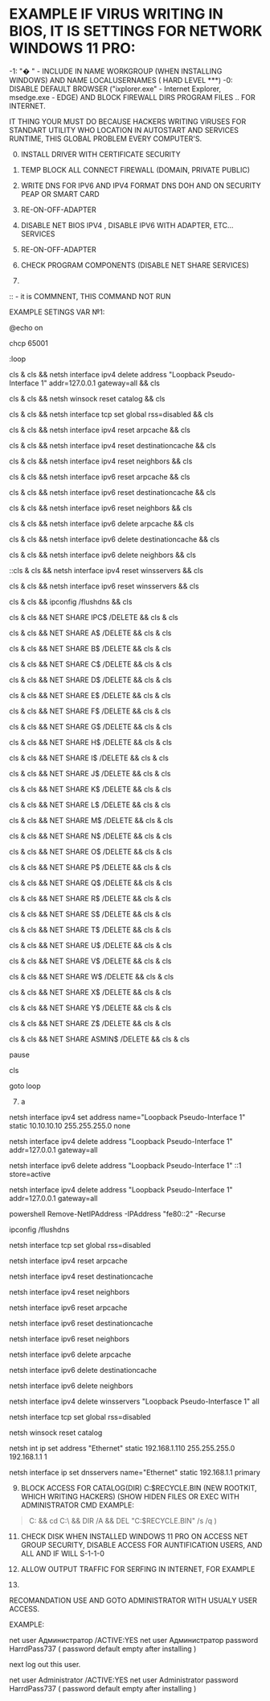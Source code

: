 # EXAMPLE IF VIRUS WRITING IN BIOS, IT IS SETTINGS FOR NETWORK WINDOWS 11 PRO:
-1: "� " - INCLUDE IN NAME WORKGROUP (WHEN INSTALLING WINDOWS) AND NAME LOCALUSERNAMES ( HARD LEVEL ***)
-0: DISABLE DEFAULT BROWSER ("ixplorer.exe" - Internet Explorer, msedge.exe - EDGE) AND BLOCK FIREWALL DIRS PROGRAM FILES .. FOR INTERNET.

IT THING YOUR MUST DO BECAUSE HACKERS WRITING VIRUSES FOR STANDART UTILITY WHO LOCATION IN AUTOSTART AND SERVICES RUNTIME,
THIS GLOBAL PROBLEM EVERY COMPUTER'S.

0. INSTALL DRIVER WITH CERTIFICATE SECURITY
1. TEMP BLOCK ALL CONNECT FIREWALL (DOMAIN, PRIVATE PUBLIC)
2. WRITE DNS FOR IPV6 AND IPV4 FORMAT DNS DOH AND ON SECURITY PEAP OR SMART CARD
3. RE-ON-OFF-ADAPTER
4. DISABLE NET BIOS  IPV4 , DISABLE IPV6 WITH ADAPTER, ETC... SERVICES
5. RE-ON-OFF-ADAPTER
6. CHECK PROGRAM COMPONENTS (DISABLE NET SHARE SERVICES)

7.
:: - it is COMMNENT, THIS COMMAND NOT RUN
 
EXAMPLE SETINGS VAR №1:

@echo on

chcp 65001

:loop

cls & cls && netsh interface ipv4 delete address "Loopback Pseudo-Interface 1"  addr=127.0.0.1 gateway=all && cls

cls & cls && netsh winsock reset catalog && cls

cls & cls && netsh interface tcp set global rss=disabled && cls

cls & cls && netsh interface ipv4 reset arpcache && cls

cls & cls && netsh interface ipv4 reset destinationcache && cls

cls & cls && netsh interface ipv4 reset neighbors && cls

cls & cls && netsh interface ipv6 reset arpcache && cls

cls & cls && netsh interface ipv6 reset destinationcache && cls

cls & cls && netsh interface ipv6 reset neighbors && cls

cls & cls && netsh interface ipv6 delete arpcache && cls

cls & cls && netsh interface ipv6 delete destinationcache && cls

cls & cls && netsh interface ipv6 delete neighbors && cls

::cls & cls && netsh interface ipv4 reset winsservers && cls

cls & cls && netsh interface ipv6 reset winsservers && cls

cls & cls && ipconfig /flushdns && cls

cls & cls && NET SHARE IPC$ /DELETE && cls & cls

cls & cls && NET SHARE A$ /DELETE && cls & cls

cls & cls && NET SHARE B$ /DELETE && cls & cls

cls & cls && NET SHARE C$ /DELETE && cls & cls

cls & cls && NET SHARE D$ /DELETE && cls & cls

cls & cls && NET SHARE E$ /DELETE && cls & cls

cls & cls && NET SHARE F$ /DELETE && cls & cls

cls & cls && NET SHARE G$ /DELETE && cls & cls

cls & cls && NET SHARE H$ /DELETE && cls & cls

cls & cls && NET SHARE I$ /DELETE && cls & cls

cls & cls && NET SHARE J$ /DELETE && cls & cls

cls & cls && NET SHARE K$ /DELETE && cls & cls

cls & cls && NET SHARE L$ /DELETE && cls & cls

cls & cls && NET SHARE M$ /DELETE && cls & cls

cls & cls && NET SHARE N$ /DELETE && cls & cls

cls & cls && NET SHARE O$ /DELETE && cls & cls

cls & cls && NET SHARE P$ /DELETE && cls & cls

cls & cls && NET SHARE Q$ /DELETE && cls & cls

cls & cls && NET SHARE R$ /DELETE && cls & cls

cls & cls && NET SHARE S$ /DELETE && cls & cls

cls & cls && NET SHARE T$ /DELETE && cls & cls

cls & cls && NET SHARE U$ /DELETE && cls & cls

cls & cls && NET SHARE V$ /DELETE && cls & cls

cls & cls && NET SHARE W$ /DELETE && cls & cls

cls & cls && NET SHARE X$ /DELETE && cls & cls

cls & cls && NET SHARE Y$ /DELETE && cls & cls

cls & cls && NET SHARE Z$ /DELETE && cls & cls

cls & cls && NET SHARE ASMIN$ /DELETE && cls & cls

pause

cls

goto loop

7. a

netsh interface ipv4 set address name="Loopback Pseudo-Interface 1" static 10.10.10.10 255.255.255.0 none

netsh interface ipv4 delete address "Loopback Pseudo-Interface 1"  addr=127.0.0.1 gateway=all

netsh interface ipv6 delete address "Loopback Pseudo-Interface 1" ::1 store=active

netsh interface ipv4 delete address "Loopback Pseudo-Interface 1"  addr=127.0.0.1 gateway=all

powershell Remove-NetIPAddress -IPAddress "fe80::2" -Recurse

ipconfig /flushdns

netsh interface tcp set global rss=disabled

netsh interface ipv4 reset arpcache

netsh interface ipv4 reset destinationcache

netsh interface ipv4 reset neighbors

netsh interface ipv6 reset arpcache

netsh interface ipv6 reset destinationcache

netsh interface ipv6 reset neighbors

netsh interface ipv6 delete arpcache

netsh interface ipv6 delete destinationcache

netsh interface ipv6 delete neighbors

netsh interface ipv4 delete winsservers "Loopback Pseudo-Interfasce 1" all

netsh interface tcp set global rss=disabled

netsh winsock reset catalog

netsh int ip set address "Ethernet" static 192.168.1.110 255.255.255.0 192.168.1.1 1

netsh interface ip set dnsservers name="Ethernet" static 192.168.1.1  primary


9. BLOCK ACCESS FOR CATALOG(DIR)  C:\$RECYCLE.BIN (NEW ROOTKIT, WHICH WRITING HACKERS) (SHOW HIDEN FILES OR EXEC WITH ADMINISTRATOR CMD
    EXAMPLE:
>   C: && cd C:\ && DIR /A && DEL "C:\$RECYCLE.BIN" /s /q
 )

11. CHECK DISK WHEN INSTALLED WINDOWS 11 PRO ON ACCESS NET GROUP SECURITY, DISABLE ACCESS FOR AUNTIFICATION USERS, AND ALL AND IF WILL S-1-1-0 

12. ALLOW OUTPUT TRAFFIC FOR SERFING IN INTERNET, FOR EXAMPLE

13.

RECOMANDATION USE AND GOTO ADMINISTRATOR WITH USUALY USER ACCESS.

EXAMPLE:

net user Администратор /ACTIVE:YES 
net user Администратор password HarrdPass737 ( password default empty after installing )

next log out this user.

net user Administrator /ACTIVE:YES 
net user Administrator password HarrdPass737 ( password default empty after installing )


